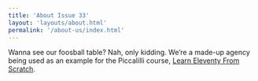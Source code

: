 ```yaml
---
title: 'About Issue 33'
layout: 'layouts/about.html'
permalink: '/about-us/index.html'
---
```


Wanna see our foosball table? Nah, only kidding. We’re a made-up
agency being used as an example for the Piccalilli course,
[Learn Eleventy From Scratch](https://piccalil.li/course/learn-eleventy-from-scratch/).

